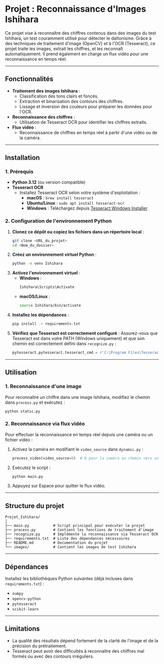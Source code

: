 # Projet : Reconnaissance d'Images Ishihara

Ce projet vise à reconnaître des chiffres contenus dans des images du test Ishihara, un test couramment utilisé pour détecter le daltonisme. Grâce à des techniques de traitement d'image (OpenCV) et à l'OCR (Tesseract), ce projet traite les images, extrait les chiffres, et les reconnaît automatiquement. Il prend également en charge un flux vidéo pour une reconnaissance en temps réel.

---

## **Fonctionnalités**
- **Traitement des images Ishihara** :
  - Classification des tons clairs et foncés.
  - Extraction et binarisation des contours des chiffres.
  - Lissage et inversion des couleurs pour préparer les données pour l'OCR.
- **Reconnaissance des chiffres** :
  - Utilisation de Tesseract OCR pour identifier les chiffres extraits.
- **Flux vidéo** :
  - Reconnaissance de chiffres en temps réel à partir d'une vidéo ou de la caméra.

---

## **Installation**

### **1. Prérequis**
- **Python 3.12** (ou version compatible)
- **Tesseract OCR**
  - Installez Tesseract OCR selon votre système d'exploitation :
    - **macOS** : `brew install tesseract`
    - **Ubuntu/Linux** : `sudo apt install tesseract-ocr`
    - **Windows** : Téléchargez depuis [Tesseract Windows Installer](https://github.com/UB-Mannheim/tesseract/wiki).

### **2. Configuration de l'environnement Python**
1. **Clonez ce dépôt ou copiez les fichiers dans un répertoire local** :
   ```bash
   git clone <URL_du_projet>
   cd <Nom_du_dossier>
   ```
2. **Créez un environnement virtuel Python** :
   ```bash
   python -m venv Ishihara
   ```
3. **Activez l'environnement virtuel** :
   - **Windows** :
     ```bash
     Ishihara\Scripts\Activate
     ```
   - **macOS/Linux** :
     ```bash
     source Ishihara/bin/activate
     ```
4. **Installez les dépendances** :
   ```bash
   pip install -r requirements.txt
   ```
5. **Vérifiez que Tesseract est correctement configuré** :
   Assurez-vous que Tesseract est dans votre PATH (Windows uniquement) et que son chemin est correctement défini dans `recognize.py` :
   ```python
   pytesseract.pytesseract.tesseract_cmd = r'C:\Program Files\Tesseract-OCR\tesseract.exe'
   ```

---

## **Utilisation**

### **1. Reconnaissance d'une image**
Pour reconnaître un chiffre dans une image Ishihara, modifiez le chemin dans `process.py` et exécutez :
```bash
python static.py
```

### **2. Reconnaissance via flux vidéo**
Pour effectuer la reconnaissance en temps réel depuis une caméra ou un fichier vidéo :
1. Activez la caméra en modifiant le `video_source` dans `dynamic.py` :
   ```python
   process_video(video_source=0)  # 0 pour la caméra ou chemin vers une vidéo
   ```
2. Exécutez le script :
   ```bash
   python main.py
   ```
3. Appuyez sur Espace pour quitter le flux vidéo.

---

## **Structure du projet**
```
Projet_Ishihara/
│
├── main.py           # Script principal pour exécuter le projet
├── process.py        # Contient les fonctions de traitement d'image
├── recognize.py      # Implémente la reconnaissance via Tesseract OCR
├── requirements.txt  # Liste des dépendances nécessaires
├── README.md         # Documentation du projet
└── images/           # Contient les images de test Ishihara
```

---

## **Dépendances**
Installez les bibliothèques Python suivantes (déjà incluses dans `requirements.txt`) :
- `numpy`
- `opencv-python`
- `pytesseract`
- `scikit-learn`

---

## **Limitations**
- La qualité des résultats dépend fortement de la clarté de l'image et de la précision du prétraitement.
- Tesseract peut avoir des difficultés à reconnaître des chiffres mal formés ou avec des contours irréguliers.
```